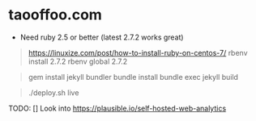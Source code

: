 # taooffoo.com

- Need ruby 2.5 or better (latest 2.7.2 works great)
> https://linuxize.com/post/how-to-install-ruby-on-centos-7/
> rbenv install 2.7.2
> rbenv global 2.7.2


> gem install jekyll bundler
> bundle install
> bundle exec jekyll build

> ./deploy.sh live



TODO:
[] Look into https://plausible.io/self-hosted-web-analytics
